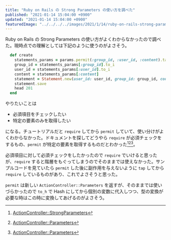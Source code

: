 ```yaml
---
title: "Ruby on Rails の Strong Parameters の使い方を調べた"
published: "2021-01-14 15:04:00 +0900"
updated: "2021-01-14 15:04:00 +0900"
featuredImage: "../../../../images/2021/1/14/ruby-on-rails-strong-parameters-featured.jpg"
---
```


Ruby on Rails の Strong Parameters の使い方がよくわからなかったので調べた。現時点での理解としては下記のように使うのがよさそう。

```ruby
  def create
    statements_params = params.permit(:group_id, :user_id, :content).tap { |p| p.require([:group_id, :user_id, :content]) }.to_h
    group_id = statements_params[:group_id].to_i
    user_id = statements_params[:user_id].to_i
    content = statements_params[:content]
    statement = Statement.new(user_id: user_id, group_id: group_id, content: content)
    statement.save
    head 201
  end
```

やりたいことは

- 必須項目をチェックしたい
- 特定の要素のみを取得したい

になる。チュートリアルだと `require` してから `permit` していて、使い分けがよくわからなかった。ドキュメントを探してどうやら `require` が必須チェックをするもの、`permit` が特定の要素を取得するものだとわかった[^1][^2][^3]。

[^1]: [ActionController::StrongParameters](https://api.rubyonrails.org/classes/ActionController/StrongParameters.html)
[^2]: [ActionController::Parameters](https://api.rubyonrails.org/classes/ActionController/Parameters.html#method-i-require)
[^3]: [ActionController::Parameters](https://api.rubyonrails.org/classes/ActionController/Parameters.html#method-i-permit)

必須項目に対して必須チェックをしたかったので `require` でいけると思ったが、`require` すると階層をもぐってしまうのでそのままでは使えなかった。サンプルコードを見ていたら `permit` した後に副作用を与えないように `tap` してから `require` しているものがあり、これでよさそうと思った。

`permit` は新しい `ActionController::Parameters` を返すが、そのままでは使いづらかったので `to_h` で Hash にしてから個別の変数に代入しつつ、型の変換が必要な時はこの時に変換してあげるのがよさそう。
